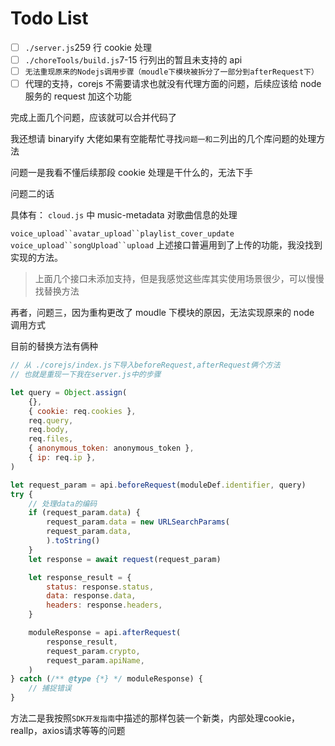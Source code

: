 # Todo List

- [ ] `./server.js`259 行 cookie 处理
- [ ] `./choreTools/build.js`7-15 行列出的暂且未支持的 api
- [ ] `无法重现原来的Nodejs调用步骤（moudle下模块被拆分了一部分到afterRequest下）`
- [ ] 代理的支持，corejs 不需要请求也就没有代理方面的问题，后续应该给 node 服务的 request 加这个功能

完成上面几个问题，应该就可以合并代码了

我还想请 binaryify 大佬如果有空能帮忙寻找`问题一和二`列出的几个库问题的处理方法

问题一是我看不懂后续那段 cookie 处理是干什么的，无法下手

问题二的话

具体有：
`cloud.js` 中 music-metadata 对歌曲信息的处理

`voice_upload``avatar_upload``playlist_cover_update`
`voice_upload``songUpload``upload`
上述接口普遍用到了上传的功能，我没找到实现的方法。

> 上面几个接口未添加支持，但是我感觉这些库其实使用场景很少，可以慢慢找替换方法

再者，问题三，因为重构更改了 moudle 下模块的原因，无法实现原来的 node 调用方式

目前的替换方法有俩种

```js
// 从 ./corejs/index.js下导入beforeRequest,afterRequest俩个方法
// 也就是重现一下我在server.js中的步骤

let query = Object.assign(
    {},
    { cookie: req.cookies },
    req.query,
    req.body,
    req.files,
    { anonymous_token: anonymous_token },
    { ip: req.ip },
)

let request_param = api.beforeRequest(moduleDef.identifier, query)
try {
    // 处理data的编码
    if (request_param.data) {
        request_param.data = new URLSearchParams(
        request_param.data,
        ).toString()
    }
    let response = await request(request_param)

    let response_result = {
        status: response.status,
        data: response.data,
        headers: response.headers,
    }

    moduleResponse = api.afterRequest(
        response_result,
        request_param.crypto,
        request_param.apiName,
    )
} catch (/** @type {*} */ moduleResponse) {
    // 捕捉错误
}
```

方法二是我按照`SDK开发指南`中描述的那样包装一个新类，内部处理cookie，realIp，axios请求等等的问题

